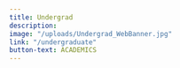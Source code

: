 ```yaml
---
title: Undergrad
description:
image: "/uploads/Undergrad_WebBanner.jpg"
link: "/undergraduate"
button-text: ACADEMICS
---
```

